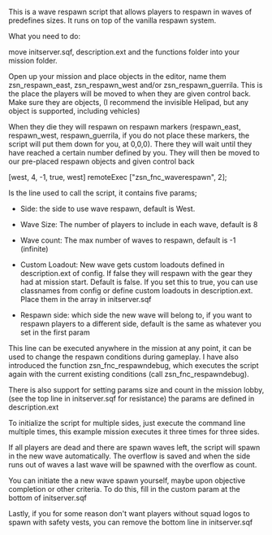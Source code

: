 This is a wave respawn script that allows players to respawn in waves of predefines sizes. It runs on top of the vanilla respawn system.

What you need to do:

move initserver.sqf, description.ext and the functions folder into your mission folder.

Open up your mission and place objects in the editor, name them zsn_respawn_east, zsn_respawn_west and/or zsn_respawn_guerrila.
This is the place the players will be moved to when they are given control back. Make sure they are objects,
(I recommend the invisible Helipad, but any object is supported, including vehicles)

When they die they will respawn on respawn markers (respawn_east, respawn_west, respawn_guerrila, if you do not place these markers, the script will put them down for you, at 0,0,0). There they will wait until they have reached a certain number defined by you. They will then be moved to our pre-placed respawn objects and given control back

[west, 4, -1, true, west] remoteExec ["zsn_fnc_waverespawn", 2];

Is the line used to call the script, it contains five params;

- Side: the side to use wave respawn, default is West.

- Wave Size: The number of players to include in each wave, default is 8

- Wave count: The max number of waves to respawn, default is -1 (infinite)

- Custom Loadout: New wave gets custom loadouts defined in description.ext of config. 
If false they will respawn with the gear they had at mission start. Default is false. If you set this to true, you can use classnames from config or define custom loadouts in description.ext. Place them in the array in initserver.sqf

- Respawn side: which side the new wave will belong to, if you want to respawn players to a different side, default is the same as whatever you set in the first param

This line can be executed anywhere in the mission at any point, it can be used to change the respawn conditions during gameplay.
I have also introduced the function zsn_fnc_respawndebug, which executes the script again with the current existing conditions (call zsn_fnc_respawndebug).

There is also support for setting params size and count in the mission lobby, (see the top line in initserver.sqf for resistance) the params are defined in description.ext

To initialize the script for multiple sides, just execute the command line multiple times, this example mission executes it three times for three sides.

If all players are dead and there are spawn waves left, the script will spawn in the new wave automatically. The overflow is saved and when the side runs out of waves a last wave will be spawned with the overflow as count.

You can initiate the a new wave spawn yourself, maybe upon objective completion or other criteria. To do this, fill in the custom param at the bottom of initserver.sqf

Lastly, if you for some reason don't want players without squad logos to spawn with safety vests, you can remove the bottom line in initserver.sqf
